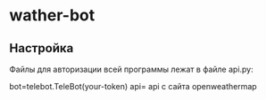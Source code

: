 # wather-bot
## Настройка 
Файлы для авторизации всей программы лежат в файле api.py:

bot=telebot.TeleBot(your-token)
api= api с сайта  openweathermap


